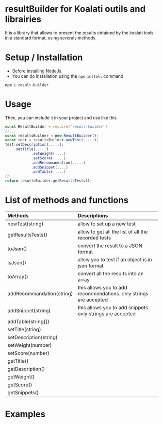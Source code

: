 # resultBuilder for Koalati outils and librairies
It is a library that allows to present the results obtained by the koalati tools in a standard format, using severals methods.


# Setup / Installation 
- Before installing [NodeJs](https://nodejs.org/en/).
- You can do installation using the `npm install` command
```
npm i result-builder
```
# Usage
Then, you can include it in your project and use like this
```javascript
const ResultBuilder = require('result-Builder')
//...
const resultsBuilder = new ResultBuilder(); 
const test = resultsBuilder.newTest(.....);
test.setDescription(.....);
    .setTitle(.....)
            .setWeight(....)
            .setScore(.....)
            .addRecommandation(.....)
            .addSnippet(....)
            .addTable(.....)
// ... 
return resultsBuilder.getResultsTests(); 
```

# List of methods and functions

| Methods               | Descriptions     | 
| :--------------------- | :--------------- |
| newTest(string)      | allow to set up a new test   |
| getResultsTests()     | allow to get all the list of all the recorded tests  |
| toJson()              | convert the result to a JSON format  |
| isJson()              | allow you to test if an object is in json format   |
| toArray()             | convert all the results into an array |
| addRecommandation(string) |this allows you to add recommendations. only strings are accepted |
| addSnippet(string)  | this allows you to add snippets. only  strings are accepted|
| addTable(string[])             | |
| setTitle(string)             | |
| setDescription(string)             | |
| setWeight(number)             | |
| setScore(number)             | |
| getTitle()             | |
| getDescription()             | |
| getWeight()             | |
| getScore()             | |
| getSnippets()             | |


# Examples
